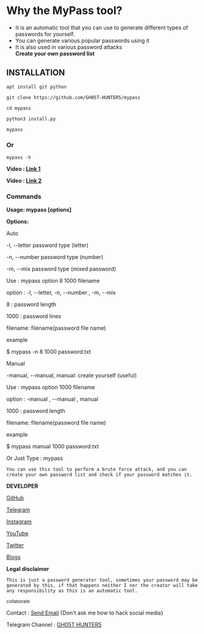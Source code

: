# Why the MyPass tool?
* It is an automatic tool that you can use to generate different types of passwords for yourself.
* You can generate various popular passwords using it
* It is also used in various password attacks <br>
  <b> Create your own password list</b>

## INSTALLATION

```
apt install git python
```

```
git clone https://github.com/GH05T-HUNTER5/mypass
```

```
cd mypass
```

```
python3 install.py
```

```
mypass
```

### Or

```
mypass -h
```

<b>Video : <a href="https://telegram.me/GH05T_HUNTER5/435">Link 1</a></b>

<b>Video : <a href="https://t.me/linuxcybersecurity/10784">Link 2</a></b>

### Commands 

<b>Usage: mypass [options]

Options:</b>

Auto

-l, --letter           password type (letter)

-n, --number           password type (number)

-m, --mix              password type (mixed password)

Use : mypass option 8 1000 filename

option  : -l, --letter, -n, --number , -m, --mix

8       : password length

1000    : password lines

filename: filename(password file name)

example

$ mypass -n 8 1000 password.txt

Manual

-manual, --manual, manual: create yourself (useful)

Use : mypass option 1000 filename

option  : -manual , --manual , manual

1000    : password length

filename: filename(password file name)

example

$ mypass manual 1000 password.txt

Or
Just Type : mypass

`
You can use this tool to perform a brute force attack, and you can create your own password list and check if your password matches it.
`

<b>DEVELOPER</b>

<a href="https://github.com/GH05T-HUNTER5">GitHub</a>

<a href="https://t.me/GH05T_HUNTER5">Telegram</a>

<a href="https://www.instagram.com/gh05t_hunter5/">Instagram</a>

<a href="https://youtube.com/channel/UCLoaCSIy4qzx7X2HCjbD8LA">YouTube</a>

<a href="https://mobile.twitter.com/gh05_thunter5">Twitter</a>

<a href="https://gh05thunter5.blogspot.com/2022/07/blog-post.html?m=1">Blogs</a>

<b>Legal disclaimer</b>

`
This is just a password generator tool, sometimes your password may be generated by this, if that happens neither I nor the creator will take any responsibility as this is an automatic tool.
`

<small>collaborate</small>

Contact  :  <a href="mailto: hunter5@proton.me">Send Email</a> {Don't ask me how to hack social media}

Telegram Channel  :  <a href="https://t.me/GH05T_HUNTER5">GH05T HUNTER5</a>

